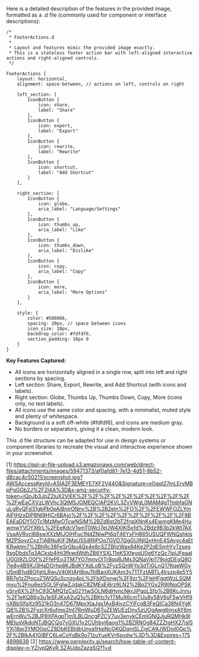 Here is a detailed description of the features in the provided image, formatted as a .d file (commonly used for component or interface descriptions):

```
/*
 * FooterActions.d
 * 
 * Layout and features mimic the provided image exactly.
 * This is a stateless footer action bar with left-aligned interactive actions and right-aligned controls.
 */

FooterActions {
    layout: horizontal,
    alignment: space-between, // actions on left, controls on right

    left_section: [
        IconButton {
            icon: share,
            label: "Share"
        },
        IconButton {
            icon: export,
            label: "Export"
        },
        IconButton {
            icon: rewrite,
            label: "Rewrite"
        },
        IconButton {
            icon: shortcut,
            label: "Add Shortcut"
        }
    ],

    right_section: [
        IconButton {
            icon: globe,
            aria_label: "Language/Settings"
        },
        IconButton {
            icon: thumbs_up,
            aria_label: "Like"
        },
        IconButton {
            icon: thumbs_down,
            aria_label: "Dislike"
        },
        IconButton {
            icon: copy,
            aria_label: "Copy"
        },
        IconButton {
            icon: more,
            aria_label: "More Options"
        }
    ],

    style: {
        color: #586066,
        spacing: 20px, // space between icons
        icon_size: 18px,
        backdrop_color: #fdfdf6,
        section_padding: 16px 0
    }
}
```

**Key Features Captured:**
- All icons are horizontally aligned in a single row, split into left and right sections by spacing.
- Left section: Share, Export, Rewrite, and Add Shortcut (with icons and labels).
- Right section: Globe, Thumbs Up, Thumbs Down, Copy, More (icons only, no text labels).
- All icons use the same color and spacing, with a minimalist, muted style and plenty of whitespace.
- Background is a soft off-white (#fdfdf6), and icons are medium gray.
- No borders or separators, giving it a clean, modern look.

This .d file structure can be adapted for use in design systems or component libraries to recreate the visual and interactive experience shown in your screenshot.

[1] https://ppl-ai-file-upload.s3.amazonaws.com/web/direct-files/attachments/images/59471373/af0afd81-7e13-4d51-8b52-d8cac4c50211/screenshot.jpg?AWSAccessKeyId=ASIA2F3EMEYE7XF2V44O&Signature=xOqqI27mLErvMBpPgGGb2J%2F2I4A%3D&x-amz-security-token=IQoJb3JpZ2luX2VjEK%2F%2F%2F%2F%2F%2F%2F%2F%2F%2F%2FwEaCXVzLWVhc3QtMSJGMEQCIAP2KVL3ZvVWgL0MAMdgTfmbfaGNuLgRyQFd31gbPb0pAiBnjrONnv%2B%2B2eln%2FO%2F%2FEWWFOZLYmAlFtHzxDlP8NI9HICr6BAjo%2F%2F%2F%2F%2F%2F%2F%2F%2F%2F8BEAEaDDY5OTc1MzMwOTcwNSIM%2BZd8st2bT2fnpXNnKs4EwmgKMe4HuwmwYVOYX6rL%2FEeKdcV1smT0WcI7eUW4XlKl5xfd%2Bdz9B3b2kWt7AXVsqAVRvcl88swXXzMIJOlHFuc1NdZNlwPt6qT46YxFH865USUQFWNQshklsMZPSoyzCvzTlABNuKIF3MaU55i8RjPOq7GVD7QgGUINIQvHmE4SAvyc4aEtKRwktm7%2BhRc38FeSrGbu4Qx4e8cSZZBljzWax84Ke2P2dE5mhYvTzseg9sgDbdsTq3ACksb4jHi3fkwdWdhZB6YSXL11eKSXfeyqU0g6YzQc7iplJFeaaIUGGl9ZLO0f%2FfePEo3TM7YO7mnvOlTrBqqBJMs3QNaVjki179oidDEgQ8O7le8y4B9XJ3HaDOrhp8KJBdKYXdLoB%2FyzSQnWYo3dTIGLnQ17KqeWGyU5mB1vd8GfghLRwuV40KtAH8quTtilBanXUKAm3y71TFztABTL4Irszp4p5Y5RR7g1zZPocuZ1WQSuScnzo4pL%2FbXDsnwi%2F9zr%2FleHFgqtWzLSQMmxu%2Fnu6ez5OL5FgIwZJdakC8ZMEsEj6rz9LN2%2Bp2YGx2R9lINqOPSKvSrv6X%2FhC93CMfQ1zCs02YtwSOLN6dHvncNkrJiPgoLSfp%2B6KcJnnu%2F1eKQ86g3u1eSFJKxA2uQ1u%2BKtc1v1TMuX6cmTUu8y58V6sF5wVHf9nXBb5IfaXz9521kO3n47D67MpvXlaJgs1AxB4jyzCYiFcgB3FeQICa38N4YgKQ8%2B%2FyzrXr6ufmp2lnt7RmWuD6TuZEWUEzDnv5zUOgAwg6jmxAY6mwErnWu%2BJP8XPAgpTIm1LBLQncgPZCV7uv3enykCEmIGNQJjuRQMHk9IMEIusVAdoNTJBQCQg7yGXU1y2CUhbyj6aog1%2BZRNOg84ZZZtgHX27jsI5YXj18aj3YMO0isCZ8DbKEBIdbUnya1HqjNcGKQDqniSLZjgCA9JWDoil0Gp%2F%2BIkA41GlBFC6LeCoYoBk9o71zuYueKVr6pvdw%3D%3D&Expires=1754898638
[2] https://www.perplexity.ai/search/how-table-of-content-display-o-YZiypQKyR.SZAUdoZazgSQ?1=d